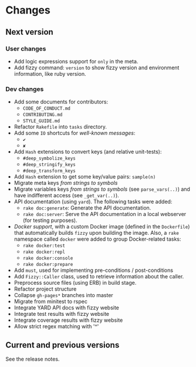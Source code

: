 # Changes

## Next version

### User changes

* Add logic expressions support for `only` in the meta.
* Add fizzy command: `version` to show fizzy version
  and environment information, like ruby version.

### Dev changes

* Add some documents for contributors:
  * `CODE_OF_CONDUCT.md`
  * `CONTRIBUTING.md`
  * `STYLE_GUIDE.md`
* Refactor `Rakefile` into `tasks` directory.
* Add some `IO` shortcuts for *well-known messages*:
  * `✔`
  * `✘`
* Add `Hash` extensions to convert keys (and relative unit-tests):
  * `#deep_symbolize_keys`
  * `#deep_stringify_keys`
  * `#deep_transform_keys`
* Add `Hash` extension to get some key/value pairs: `sample(n)`
* Migrate meta keys *from strings to symbols*
* Migrate variables keys *from strings to symbols* (see `parse_vars(..)`)
  and have indifferent access (see `_get_var(..)`).
* API documentation (using `yard`). The following tasks were added:
  * `rake doc:generate`: Generate the API documentation.
  * `rake doc:server`: Serve the API documentation in a local webserver
    (for testing purposes).
* *Docker support*, with a custom Docker image (defined in the `Dockerfile`)
  that automatically builds `fizzy` upon building the image.
  Also, a `rake` namespace called `docker` were added to group Docker-related
  tasks:
  * `rake docker:test`
  * `rake docker:repl`
  * `rake docker:console`
  * `rake docker:prepare`
* Add `must`, used for implementing pre-conditions / post-conditions
* Add `Fizzy::Caller` class, used to retrieve information about the
  caller.
* Preprocess source files (using ERB) in build stage.
* Refactor project structure
* Collapse `gh-pages*` branches into master
* Migrate from minitest to rspec
* Integrate YARD API docs with fizzy website
* Integrate test results with fizzy website
* Integrate coverage results with fizzy website
* Allow strict regex matching with '^'


## Current and previous versions

See the release notes.


<!-- Link declarations -->

